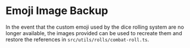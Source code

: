 # Emoji Image Backup

In the event that the custom emoji used by the dice rolling system are no longer available, the images provided can be used to recreate them and restore the references in `src/utils/rolls/combat-roll.ts`.